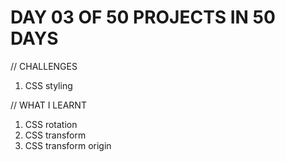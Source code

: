 # DAY 03 OF 50 PROJECTS IN 50 DAYS

// CHALLENGES

1.  CSS styling

// WHAT I LEARNT

1.  CSS rotation
2.  CSS transform
3.  CSS transform origin
